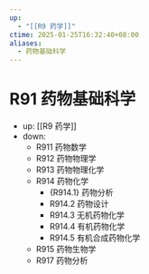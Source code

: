 ```yaml
---
up:
  - "[[R9 药学]]"
ctime: 2025-01-25T16:32:40+08:00
aliases:
  - 药物基础科学
---
```


# R91 药物基础科学

- up: [[R9 药学]]
- down:	
	- R911 药物数学
	- R912 药物物理学
	- R913 药物物理化学
	- R914 药物化学
		- {R914.1} 药物分析
		- R914.2 药物设计
		- R914.3 无机药物化学
		- R914.4 有机药物化学
		- R914.5 有机合成药物化学
	- R915 药物生物学
	- R917 药物分析
	
